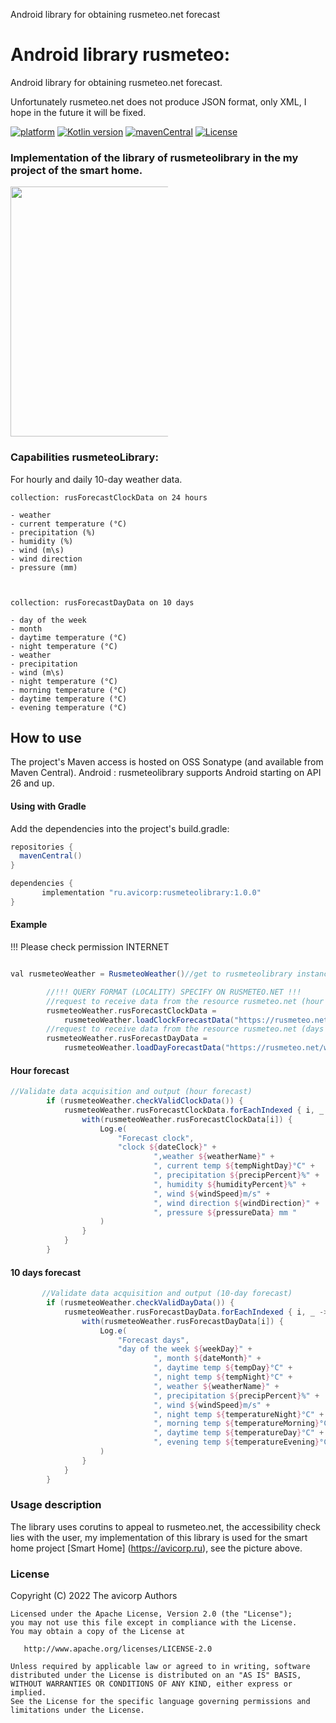 Android library for obtaining rusmeteo.net forecast
# Android library rusmeteo:
Android library for obtaining rusmeteo.net forecast.

Unfortunately rusmeteo.net does not produce JSON format, only XML, I hope in the future it will be fixed.

[![platform](https://img.shields.io/badge/platform-Android-yellow.svg)](https://www.android.com)
[![Kotlin version](https://img.shields.io/badge/Kotlin-1.7.20-blue)]([https://kotlinlang.org/docs/whatsnew16.html](https://kotlinlang.org/docs/whatsnew1720.html))
[![mavenCentral](https://img.shields.io/badge/download_Maven-v1.0.0-red)](https://search.maven.org/search?q=ru.avicorp.rusmeteolibrary)
[![License](https://img.shields.io/badge/License-Apache%202.0-blue.svg)](https://www.apache.org/licenses/LICENSE-2.0)

### Implementation of the library of rusmeteolibrary in the my project of the smart home.
<img align="center" src="https://github.com/avbase/rusmeteo/blob/main/rusmeteolibrary.gif" height="400" style="max-width: 50%; display: inline-block;" data-target="animated-image.originalImage">


###  Capabilities rusmeteoLibrary: 


For hourly and daily 10-day weather data.

    collection: rusForecastClockData on 24 hours

    - weather 
    - current temperature (°C)
    - precipitation (%)
    - humidity (%) 
    - wind (m\s)
    - wind direction
    - pressure (mm)



    collection: rusForecastDayData on 10 days

    - day of the week
    - month 
    - daytime temperature (°C)
    - night temperature (°C) 
    - weather 
    - precipitation 
    - wind (m\s)
    - night temperature (°C)
    - morning temperature (°C)
    - daytime temperature (°C)
    - evening temperature (°C)


## How to use

The project's Maven access is hosted on OSS Sonatype (and available from Maven Central).
Android : rusmeteolibrary supports Android starting on API 26 and up.

#### Using with Gradle

Add the dependencies into the project's build.gradle:
```groovy
repositories {
  mavenCentral()
}

dependencies {
       implementation "ru.avicorp:rusmeteolibrary:1.0.0"
}
```

#### Example

!!! Please check permission INTERNET



```groovy

val rusmeteoWeather = RusmeteoWeather()//get to rusmeteolibrary instance

        //!!! QUERY FORMAT (LOCALITY) SPECIFY ON RUSMETEO.NET !!!
        //request to receive data from the resource rusmeteo.net (hour forecast)
        rusmeteoWeather.rusForecastClockData =
            rusmeteoWeather.loadClockForecastData("https://rusmeteo.net/weather/sergiev-posad/hourly/")
        //request to receive data from the resource rusmeteo.net (days forecast)
        rusmeteoWeather.rusForecastDayData =
            rusmeteoWeather.loadDayForecastData("https://rusmeteo.net/weather/sergiev-posad/10days/")

```
#### Hour forecast
```groovy
//Validate data acquisition and output (hour forecast)
        if (rusmeteoWeather.checkValidClockData()) {
            rusmeteoWeather.rusForecastClockData.forEachIndexed { i, _ ->
                with(rusmeteoWeather.rusForecastClockData[i]) {
                    Log.e(
                        "Forecast clock",
                        "clock ${dateClock}" +
                                ",weather ${weatherName}" +
                                ", current temp ${tempNightDay}°C" +
                                ", precipitation ${precipPercent}%" +
                                ", humidity ${humidityPercent}%" +
                                ", wind ${windSpeed}m/s" +
                                ", wind direction ${windDirection}" +
                                ", pressure ${pressureData} mm "
                    )
                }
            }
        }
```
#### 10 days forecast
```groovy
       //Validate data acquisition and output (10-day forecast)
        if (rusmeteoWeather.checkValidDayData()) {
            rusmeteoWeather.rusForecastDayData.forEachIndexed { i, _ ->
                with(rusmeteoWeather.rusForecastDayData[i]) {
                    Log.e(
                        "Forecast days",
                        "day of the week ${weekDay}" +
                                ", month ${dateMonth}" +
                                ", daytime temp ${tempDay}°C" +
                                ", night temp ${tempNight}°C" +
                                ", weather ${weatherName}" +
                                ", precipitation ${precipPercent}%" +
                                ", wind ${windSpeed}m/s" +
                                ", night temp ${temperatureNight}°C" +
                                ", morning temp ${temperatureMorning}°C" +
                                ", daytime temp ${temperatureDay}°C" +
                                ", evening temp ${temperatureEvening}°C"
                    )
                }
            }
        }
```



### Usage description

The library uses corutins to appeal to rusmeteo.net, the accessibility check lies with the user, my implementation of this library is used for the smart home project [Smart Home] (https://avicorp.ru), see the picture above.

### License

 Copyright (C) 2022 The avicorp Authors

    Licensed under the Apache License, Version 2.0 (the "License");
    you may not use this file except in compliance with the License.
    You may obtain a copy of the License at

       http://www.apache.org/licenses/LICENSE-2.0

    Unless required by applicable law or agreed to in writing, software
    distributed under the License is distributed on an "AS IS" BASIS,
    WITHOUT WARRANTIES OR CONDITIONS OF ANY KIND, either express or implied.
    See the License for the specific language governing permissions and
    limitations under the License.
